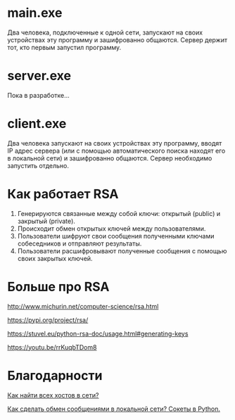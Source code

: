 # main.exe
Два человека, подключенные к одной сети, запускают на своих устройствах эту программу и зашифрованно общаются. Сервер держит тот, кто первым запустил программу.

# server.exe
Пока в разработке...

# client.exe
Два человека запускают на своих устройствах эту программу, вводят IP адрес сервера (или с помощью автоматического поиска находят его в локальной сети) и зашифрованно общаются. Сервер необходимо запустить отдельно.


# Как работает RSA
1. Генерируются связанные между собой ключи: открытый (public) и закрытый (private).
2. Происходит обмен открытых ключей между пользователями.
3. Пользователи шифруют свои сообщения полученными ключами собеседников и отправляют результаты.
4. Пользователи расшифровывают полученные сообщения с помощью своих закрытых ключей.

# Больше про RSA
http://www.michurin.net/computer-science/rsa.html

https://pypi.org/project/rsa/

https://stuvel.eu/python-rsa-doc/usage.html#generating-keys

https://youtu.be/rrKuqbTDom8

# Благодарности

[Как найти всех хостов в сети?](https://www.tutorialspoint.com/python_penetration_testing/python_penetration_testing_network_scanner.htm)

[Как сделать обмен сообщениями в локальной сети? Сокеты в Python.](https://youtu.be/3QiPPX-KeSc)